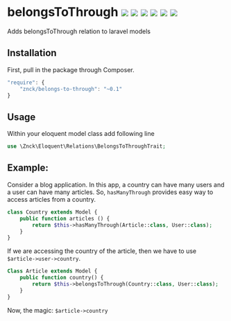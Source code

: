 # belongsToThrough [![](https://img.shields.io/travis/znck/belongs-to-through.svg)](https://travis-ci.org/znck/belongs-to-through) [![](https://img.shields.io/github/release/znck/belongs-to-through.svg)](https://github.com/znck/belongs-to-through/releases) [![](https://img.shields.io/packagist/v/znck/belongs-to-through.svg)](https://packagist.org/packages/znck/belongs-to-through) [![](https://img.shields.io/packagist/dt/znck/belongs-to-through.svg)](https://packagist.org/packages/znck/belongs-to-through)  [![](https://img.shields.io/packagist/l/znck/belongs-to-through.svg)](http://znck.mit-license.org) [![](https://www.codacy.com/project/badge/005c3669e57442a198f3a4ffe5e5c9e2)](https://www.codacy.com/app/hi_3/belongs-to-through)

Adds belongsToThrough relation to laravel models

## Installation

First, pull in the package through Composer.

```js
"require": {
    "znck/belongs-to-through": "~0.1"
}
```

## Usage

Within your eloquent model class add following line

```php
use \Znck\Eloquent\Relations\BelongsToThroughTrait;
```

## Example: 
Consider a blog application. In this app, a country can have many users and a user can have many articles. So, `hasManyThrough` provides easy way to access articles from a country.

```php 
class Country extends Model {
    public function articles () {
        return $this->hasManyThrough(Article::class, User::class);
    }
}
```

If we are accessing the country of the article, then we have to use `$article->user->country`.

```php
Class Article extends Model {
    public function country() {
        return $this->belongsToThrough(Country::class, User::class);
    }
}
```

Now, the magic: `$article->country`
